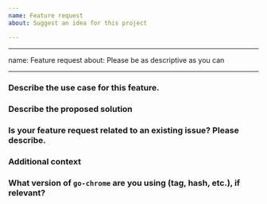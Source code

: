 ```yaml
---
name: Feature request
about: Suggest an idea for this project

---
```


---
name: Feature request
about: Please be as descriptive as you can

---

<!--
Thank you for filing a feature request! If this is a question just delete 
everything here and write out the request, providing as much context as you 
can. If this is a bug report, please open a Bug Report here:

https://github.com/mkenney/go-chrome/issues/new?template=bug_report.md
-->

### Describe the use case for this feature.
<!--
Please provide as much context as necessary to describe your goal.
-->


### Describe the proposed solution
<!--
Please include how you would implement the feature, what the API would be
(particularly, any changes to the existing API), how the feature should 
behave, potential error conditions and handling, etc.
-->


### Is your feature request related to an existing issue? Please describe.
<!--
Please provide a link to the GitHub issue.
-->


### Additional context
<!--
Add any other context, screenshots, links, etc. related to this feature here.
-->


### What version of `go-chrome` are you using (tag, hash, etc.), if relevant?
<!--
A commit hash or tag is preferable. The master branch changes often. If this
is irrelevant, feel free to delete this section.
-->
